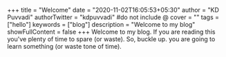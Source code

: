 +++
title = "Welcome"
date = "2020-11-02T16:05:53+05:30"
author = "KD Puvvadi"
authorTwitter = "kdpuvvadi" #do not include @
cover = ""
tags = ["hello"]
keywords = ["blog"]
description = "Welcome to my blog"
showFullContent = false
+++
Welcome to my blog. If you are reading this you've plenty of time to spare (or waste). So, buckle up. you are going to learn something (or waste tone of time).